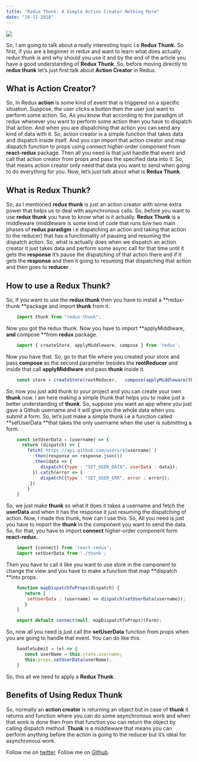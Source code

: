 ```yaml
---
title: "Redux Thunk: A Simple Action Creator Nothing More"
date: "18-11-2018"
---
```



![](https://images.unsplash.com/photo-1508522109214-4df07c2e9d90)

So, I am going to talk about a really interesting topic i.e **Redux Thunk.** So first, if you are a beginner in redux and want to learn what does actually redux thunk is and why should you use it and by the end of the article you have a good understanding of **Redux Thunk**. So, before moving directly to **redux thunk** let’s just first talk about **Action Creator** in Redux.

## **What is Action Creator?**

So, In Redux **action** is some kind of event that is triggered on a specific situation. Suppose, the user clicks a button then the user just want to perform some action. So, As you know that according to the paradigm of redux whenever you want to perform some action then you have to dispatch that action. And when you are dispatching that action you can send any kind of data with it. So, action creator is a simple function that takes data and dispatch inside itself. And you can import that action creator and map dispatch function to props using connect higher-order component from **react-redux** package. Then all you need is that just handle that event and call that action creator from props and pass the specified data into it. So, that means action creator only need that data you want to send when going to do everything for you.
Now, let’s just talk about what is **Redux Thunk**.

## What is Redux Thunk?

So, as I mentioned **redux thunk** is just an action creator with some extra power that helps us to deal with asynchronous calls. So, before you want to use **redux thunk** you have to know what is it actually. **Redux Thunk** is a middleware (middleware is some kind of code that runs b/w two main phases of **redux paradigm** i.e dispatching an action and taking that action to the reducer) that has a functionality of pausing and resuming the dispatch action. So, what is actually does when we dispatch an action creator it just takes data and perform some async call for that time until it gets the **response** it’s pause the dispatching of that action there and if it gets the **response** and then it going to resuming that dispatching that action and then goes to **reducer**.

## **How to use a Redux Thunk?**

So, if you want to use the **redux thunk** then you have to install a **redux-thunk **package and import **thunk** from it.

```js
    import thunk from "redux-thunk";
```

Now you got the redux thunk. Now you have to import **applyMiddlware, **and** compose **from **redux** package.

```js
    import { createStore, applyMiddleware, compose } from 'redux';
```

Now you have that. So, go to that file where you created your store and pass **compose** as the second parameter besides the **rootReducer** and inside that call **applyMiddlware** and pass **thunk** inside it.

```js
    const store = createStore(rootReducer,   compose(applyMiddleware(thunk)));
```

So, now you just add thunk to your project and you can create your own **thunk** now. I am here making a simple thunk that helps you to make just a better understanding of **thunk**.
So, suppose you want an app where you just gave a Github username and it will give you the whole data when you submit a form.
So, let’s just make a simple thunk i.e a function called **setUserData **that takes the only username when the user is submitting a form.

```js
    const setUserData = (username) => {
      return (dispatch) => {
        fetch(`https://api.github.com/users/${username}`)
          .then(response => response.json())
          .then(data => {
             dispatch({type : "SET_USER_DATA", userData : data});
          }).catch(error => {
             dispatch({type : "SET_USER_ERR", error : error});
         })
        }
    }
```

So, we just make **thunk** so what it does it takes a username and fetch the **userData** and when it has the response it just resuming the dispatching of action.
Now, I made this thunk, how can I use this.
So, All you need is just you have to import the **thunk** in the component you want to send the data.
So, for that, you have to import **connect** higher-order component form **react-redux.**

```js
    import {connect} from 'react-redux';
    import setUserData from './thunk';
```

Then you have to call it like you want to use store in the component to change the view and you have to make a function that map **dispatch **into props.

```js
    function mapDispatchToProps(dispatch) {
       return {
        setUserData : (username) => dispatch(setUserData(username));
       }
    }

    export default connect(null, mapDispatchToProps)(Form);
```

So, now all you need is just call the **setUserData** function from props when you are going to handle that event.
You can do like this.

```js
    handleSubmit = (e) => {
       const userName = this.state.username;
       this.props.setUserData(userName);
    }
```

So, this all we need to apply a **Redux Thunk**.

## Benefits of Using Redux Thunk

So, normally an **action creator** is returning an object but in case of **thunk** it returns and function where you can do some asynchronous work and when that work is done then from that function you can return the object by calling dispatch method. **Thunk** is a middleware that means you can perform anything before the action is going to the reducer but it’s ideal for asynchronous work.

Follow me on [twitter](https://twitter/am_prav_veen).
Follow me on [Github](https://github.com/praveen-me).
